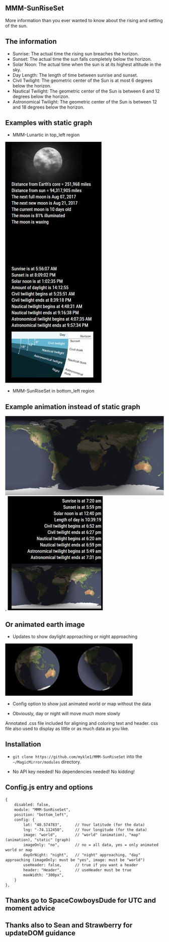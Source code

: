 ## MMM-SunRiseSet

More information than you ever wanted to know about the rising and setting of the sun.

## The information 

* Sunrise: The actual time the rising sun breaches the horizon.
* Sunset: The actual time the sun falls completely below the horizon.
* Solar Noon: The actual time when the sun is at its highest altitude in the sky.
* Day Length: The length of time between sunrise and sunset.
* Civil Twilight: The geometric center of the Sun is at most 6 degrees below the horizon.
* Nautical Twilight: The geometric center of the Sun is between 6 and 12 degrees below the horizon.
* Astronomical Twilight: The geometric center of the Sun is between 12 and 18 degrees below the horizon.

## Examples with static graph

* MMM-Lunartic in top_left region

![](pix/1.JPG)

* MMM-SunRiseSet in bottom_left region

## Example animation instead of static graph

![](pix/1.gif), ![](pix/11.JPG)

## Or animated earth image
* Updates to show daylight approaching or night approaching

![](pix/cc.JPG)

* Config option to show just animated world or map without the data

* Obviously, day or night will move much more slowly

Annotated .css file included for aligning and coloring text and header.
css file also used to display as little or as much data as you like.

## Installation

* `git clone https://github.com/mykle1/MMM-SunRiseSet` into the `~/MagicMirror/modules` directory.

* No API key needed! No dependencies needed! No kidding!


## Config.js entry and options

    {
		disabled: false,
		module: "MMM-SunRiseSet",
		position: "bottom_left",
		config: {
			lat: "40.574783",      // Your latitude (for the data)
			lng: "-74.112450",     // Your longitude (for the data)
			image: "world",        // "world" (animation), "map" (animation), "static" (graph)
			imageOnly: "no",       // no = all data, yes = only animated world or map
			dayOrNight: "night",   // "night" approaching, "day" approaching (imageOnly: must be "yes", image: must be "world") 
			useHeader: false,      // true if you want a header
			header: "Header",      // useHeader must be true
			maxWidth: "300px",
        }
    },
	

## Thanks go to SpaceCowboysDude for UTC and moment advice
## Thanks also to Sean and Strawberry for updateDOM guidance